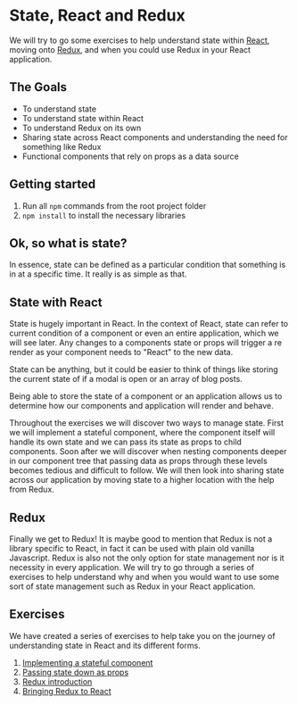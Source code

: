 # State, React and Redux

We will try to go some exercises to help understand state within [React](https://reactjs.org), moving onto [Redux](https://redux.js.org/), and when you could use Redux in your React application.

## The Goals

* To understand state
* To understand state within React
* To understand Redux on its own
* Sharing state across React components and understanding the need for something like Redux
* Functional components that rely on props as a data source

## Getting started

1. Run all `npm` commands from the root project folder
1. `npm install` to install the necessary libraries

## Ok, so what is state?

In essence, state can be defined as a particular condition that something is in at a specific time. It really is as simple as that.

## State with React

State is hugely important in React. In the context of React, state can refer to current condition of a component or even an entire application, which we will see later. Any changes to a components state or props will trigger a re render as your component needs to "React" to the new data. 

State can be anything, but it could be easier to think of things like storing the current state of if a modal is open or an array of blog posts.

Being able to store the state of a component or an application allows us to determine how our components and application will render and behave.

Throughout the exercises we will discover two ways to manage state. First we will implement a stateful component, where the component itself will handle its own state and we can pass its state as props to child components. Soon after we will discover when nesting components deeper in our component tree that passing data as props through these levels becomes tedious and difficult to follow. We will then look into sharing state across our application by moving state to a higher location with the help from Redux.

## Redux

Finally we get to Redux! It is maybe good to mention that Redux is not a library specific to React, in fact it can be used with plain old vanilla Javascript. Redux is also not the only option for state management nor is it necessity in every application. We will try to go through a series of exercises to help understand why and when you would want to use some sort of state management such as Redux in your React application.

## Exercises

We have created a series of exercises to help take you on the journey of understanding state in React and its different forms.

1. [Implementing a stateful component](exercises/1/README.md)
1. [Passing state down as props](exercises/2/README.md)
1. [Redux introduction](exercises/3/README.md) 
1. [Bringing Redux to React](exercises/4/README.md)
